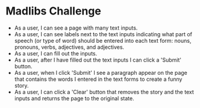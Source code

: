 # Madlibs Challenge

- As a user, I can see a page with many text inputs.
- As a user, I can see labels next to the text inputs indicating what part of speech (or type of word) should be entered into each text form: nouns, pronouns, verbs, adjectives, and adjectives.
- As a user, I can fill out the inputs.
- As a user, after I have filled out the text inputs I can click a 'Submit' button.
- As a user, when I click 'Submit' I see a paragraph appear on the page that contains the words I entered in the text forms to create a funny story.
- As a user, I can click a 'Clear' button that removes the story and the text inputs and returns the page to the original state.
